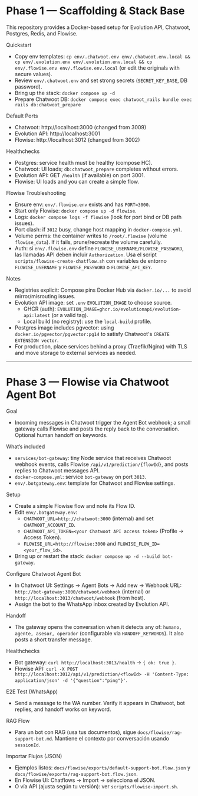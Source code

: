 # Phase 1 — Scaffolding & Stack Base

This repository provides a Docker-based setup for Evolution API, Chatwoot, Postgres, Redis, and Flowise.

Quickstart
- Copy env templates: `cp env/.chatwoot.env env/.chatwoot.env.local && cp env/.evolution.env env/.evolution.env.local && cp env/.flowise.env env/.flowise.env.local` (or edit the originals with secure values).
- Review `env/.chatwoot.env` and set strong secrets (`SECRET_KEY_BASE`, DB password).
- Bring up the stack: `docker compose up -d`
- Prepare Chatwoot DB: `docker compose exec chatwoot_rails bundle exec rails db:chatwoot_prepare`

Default Ports
- Chatwoot: http://localhost:3000 (changed from 3009)
- Evolution API: http://localhost:3001
- Flowise: http://localhost:3012 (changed from 3002)

Healthchecks
- Postgres: service health must be healthy (compose HC).
- Chatwoot: UI loads; `db:chatwoot_prepare` completes without errors.
- Evolution API: GET `/health` (if available) on port 3001.
- Flowise: UI loads and you can create a simple flow.

Flowise Troubleshooting
- Ensure env: `env/.flowise.env` exists and has `PORT=3000`.
- Start only Flowise: `docker compose up -d flowise`.
- Logs: `docker compose logs -f flowise` (look for port bind or DB path issues).
- Port clash: if `3012` busy, change host mapping in `docker-compose.yml`.
- Volume perms: the container writes to `/root/.flowise` (volume `flowise_data`). If it fails, prune/recreate the volume carefully.
- Auth: si `env/.flowise.env` define `FLOWISE_USERNAME/FLOWISE_PASSWORD`, las llamadas API deben incluir `Authorization`. Usa el script `scripts/flowise-create-chatflow.sh` con variables de entorno `FLOWISE_USERNAME` y `FLOWISE_PASSWORD` o `FLOWISE_API_KEY`.

Notes
- Registries explicit: Compose pins Docker Hub via `docker.io/...` to avoid mirror/misrouting issues.
- Evolution API image: set `.env` `EVOLUTION_IMAGE` to choose source.
  - GHCR (auth): `EVOLUTION_IMAGE=ghcr.io/evolutionapi/evolution-api:latest` (or a valid tag).
  - Local build (no registry): use the `local-build` profile.
- Postgres image includes pgvector: using `docker.io/pgvector/pgvector:pg14` to satisfy Chatwoot's `CREATE EXTENSION vector`.
- For production, place services behind a proxy (Traefik/Nginx) with TLS and move storage to external services as needed.

---

# Phase 3 — Flowise via Chatwoot Agent Bot

Goal
- Incoming messages in Chatwoot trigger the Agent Bot webhook; a small gateway calls Flowise and posts the reply back to the conversation. Optional human handoff on keywords.

What’s included
- `services/bot-gateway`: tiny Node service that receives Chatwoot webhook events, calls Flowise `/api/v1/prediction/{flowId}`, and posts replies to Chatwoot messages API.
- `docker-compose.yml`: service `bot-gateway` on port `3013`.
- `env/.botgateway.env`: template for Chatwoot and Flowise settings.

Setup
- Create a simple Flowise flow and note its Flow ID.
- Edit `env/.botgateway.env`:
  - `CHATWOOT_URL=http://chatwoot:3000` (internal) and set `CHATWOOT_ACCOUNT_ID`.
  - `CHATWOOT_API_TOKEN=<your Chatwoot API access token>` (Profile → Access Token).
  - `FLOWISE_URL=http://flowise:3000` and `FLOWISE_FLOW_ID=<your_flow_id>`.
- Bring up or restart the stack: `docker compose up -d --build bot-gateway`.

Configure Chatwoot Agent Bot
- In Chatwoot UI: Settings → Agent Bots → Add new → Webhook URL: `http://bot-gateway:3000/chatwoot/webhook` (internal) or `http://localhost:3013/chatwoot/webhook` (from host).
- Assign the bot to the WhatsApp inbox created by Evolution API.

Handoff
- The gateway opens the conversation when it detects any of: `humano, agente, asesor, operador` (configurable via `HANDOFF_KEYWORDS`). It also posts a short transfer message.

Healthchecks
- Bot gateway: `curl http://localhost:3013/health` → `{ ok: true }`.
- Flowise API: `curl -X POST http://localhost:3012/api/v1/prediction/<flowId> -H 'Content-Type: application/json' -d '{"question":"ping"}'`.

E2E Test (WhatsApp)
- Send a message to the WA number. Verify it appears in Chatwoot, bot replies, and handoff works on keyword.

RAG Flow
- Para un bot con RAG (usa tus documentos), sigue `docs/flowise/rag-support-bot.md`. Mantiene el contexto por conversación usando `sessionId`.

Importar Flujos (JSON)
- Ejemplos listos: `docs/flowise/exports/default-support-bot.flow.json` y `docs/flowise/exports/rag-support-bot.flow.json`.
- En Flowise UI: Chatflows → Import → selecciona el JSON.
- O vía API (ajusta según tu versión): ver `scripts/flowise-import.sh`.
